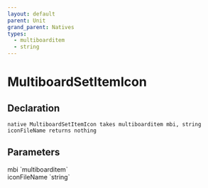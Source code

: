 ```yaml
---
layout: default
parent: Unit
grand_parent: Natives
types:
  - multiboarditem
  - string
---
```


# MultiboardSetItemIcon

## Declaration

```
native MultiboardSetItemIcon takes multiboarditem mbi, string iconFileName returns nothing
```

## Parameters
<dl>
  <dt>mbi `multiboarditem`</dt>
  <dd></dd>

  <dt>iconFileName `string`</dt>
  <dd></dd>
</dl>